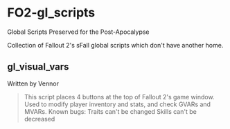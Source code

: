 # FO2-gl_scripts
Global Scripts Preserved for the Post-Apocalypse

Collection of Fallout 2's sFall global scripts which don't have another home.

## gl_visual_vars
Written by Vennor
> This script places 4 buttons at the top of Fallout 2's game window.  
> Used to modify player inventory and stats, and check GVARs and MVARs.
Known bugs:
> Traits can't be changed
> Skills can't be decreased
